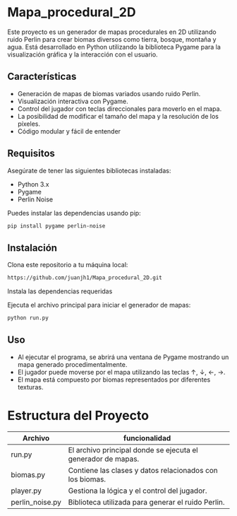 # Mapa_procedural_2D

Este proyecto es un generador de mapas procedurales en 2D utilizando ruido Perlin para crear biomas diversos como tierra, bosque, montaña y agua. Está desarrollado en Python utilizando la biblioteca Pygame para la visualización gráfica y la interacción con el usuario.


## Características
- Generación de mapas de biomas variados usando ruido Perlin.
- Visualización interactiva con Pygame.
- Control del jugador con teclas direccionales para moverlo en el mapa.
- La posibilidad de modificar el tamaño del mapa y la resolución de los píxeles.
- Código modular y fácil de entender

## Requisitos
Asegúrate de tener las siguientes bibliotecas instaladas:

- Python 3.x
- Pygame
- Perlin Noise

Puedes instalar las dependencias usando pip:


```sh
pip install pygame perlin-noise
```

## Instalación
Clona este repositorio a tu máquina local:

```sh
https://github.com/juanjh1/Mapa_procedural_2D.git
```
Instala las dependencias requeridas

Ejecuta el archivo principal para iniciar el generador de mapas:

```sh
python run.py
```

## Uso
- Al ejecutar el programa, se abrirá una ventana de Pygame mostrando un mapa generado procedimentalmente.
- El jugador puede moverse por el mapa utilizando las teclas ↑, ↓, ←, →.
- El mapa está compuesto por biomas representados por diferentes texturas.
# Estructura del Proyecto

| Archivo                       | funcionalidad                                                     |    
| ------                        | ------                                                            |
| run.py                        |  El archivo principal donde se ejecuta el generador de mapas.     |
| biomas.py                     | Contiene las clases y datos relacionados con los biomas.          |
| player.py                     | Gestiona la lógica y el control del jugador.                      |
| perlin_noise.py               | Biblioteca utilizada para generar el ruido Perlin.                |


